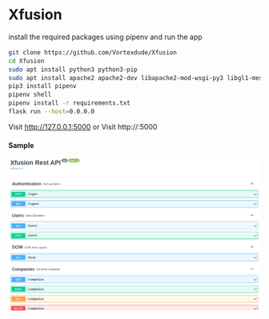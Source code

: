 # Xfusion

install the required packages using pipenv and run the app

``` bash
git clone https://github.com/Vortexdude/Xfusion
cd Xfusion
sudo apt install python3 python3-pip 
sudo apt install apache2 apache2-dev libapache2-mod-wsgi-py3 libgl1-mesa-glx
pip3 install pipenv
pipenv shell
pipenv install -r requirements.txt
flask run --host=0.0.0.0

```

Visit http://127.0.0.1:5000
or 
Visit http://<Your-Ip>:5000

#### Sample 

![Sample screenshot](./sample.png)
